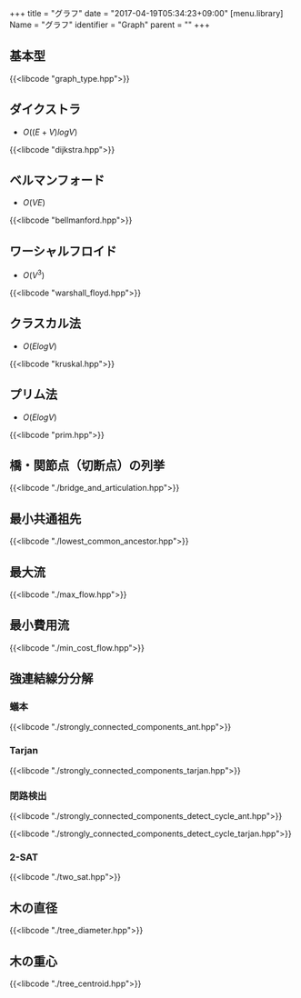 +++
title = "グラフ"
date = "2017-04-19T05:34:23+09:00"
[menu.library]
Name = "グラフ"
identifier = "Graph"
parent = ""
+++
<!--more-->

## 基本型

{{<libcode "graph_type.hpp">}}

## ダイクストラ

- $O((E+V)logV)$

{{<libcode "dijkstra.hpp">}}

## ベルマンフォード

- $O(VE)$

{{<libcode "bellmanford.hpp">}}

## ワーシャルフロイド

- $O(V^3)$

{{<libcode "warshall_floyd.hpp">}}

## クラスカル法

- $O(ElogV)$

{{<libcode "kruskal.hpp">}}

## プリム法

- $O(ElogV)$

{{<libcode "prim.hpp">}}

## 橋・関節点（切断点）の列挙

{{<libcode "./bridge_and_articulation.hpp">}}

## 最小共通祖先

{{<libcode "./lowest_common_ancestor.hpp">}}

## 最大流

{{<libcode "./max_flow.hpp">}}

## 最小費用流

{{<libcode "./min_cost_flow.hpp">}}

## 強連結線分分解

### 蟻本

{{<libcode "./strongly_connected_components_ant.hpp">}}

### Tarjan

{{<libcode "./strongly_connected_components_tarjan.hpp">}}

### 閉路検出

{{<libcode "./strongly_connected_components_detect_cycle_ant.hpp">}}

{{<libcode "./strongly_connected_components_detect_cycle_tarjan.hpp">}}

### 2-SAT

{{<libcode "./two_sat.hpp">}}

## 木の直径

{{<libcode "./tree_diameter.hpp">}}


## 木の重心

{{<libcode "./tree_centroid.hpp">}}
